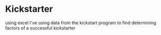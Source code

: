 # Kickstarter

using excel I've using data from the kickstart program to find determining factors of a successful kickstarter
